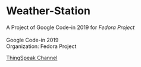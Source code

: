 # Weather-Station
A Project of Google Code-in 2019 for <i>Fedora Project</i>
<br />
<br />
Google Code-in 2019
<br />
Organization: Fedora Project

<a href="https://thingspeak.com/channels/947635/">ThingSpeak Channel</a>

